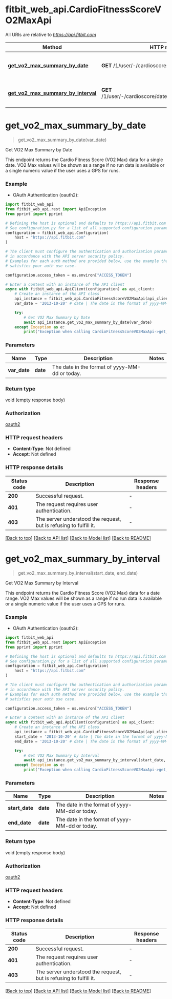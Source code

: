 # fitbit_web_api.CardioFitnessScoreVO2MaxApi

All URIs are relative to *https://api.fitbit.com*

| Method                                                                                                | HTTP request                                                  | Description                     |
| ----------------------------------------------------------------------------------------------------- | ------------------------------------------------------------- | ------------------------------- |
| [**get_vo2_max_summary_by_date**](CardioFitnessScoreVO2MaxApi.md#get_vo2_max_summary_by_date)         | **GET** /1/user/-/cardioscore/date/{date}.json                | Get VO2 Max Summary by Date     |
| [**get_vo2_max_summary_by_interval**](CardioFitnessScoreVO2MaxApi.md#get_vo2_max_summary_by_interval) | **GET** /1/user/-/cardioscore/date/{startDate}/{endDate}.json | Get VO2 Max Summary by Interval |

# **get_vo2_max_summary_by_date**

> get_vo2_max_summary_by_date(var_date)

Get VO2 Max Summary by Date

This endpoint returns the Cardio Fitness Score (VO2 Max) data for a single date. VO2 Max values will be shown as a range if no run data is available or a single numeric value if the user uses a GPS for runs.

### Example

- OAuth Authentication (oauth2):

```python
import fitbit_web_api
from fitbit_web_api.rest import ApiException
from pprint import pprint

# Defining the host is optional and defaults to https://api.fitbit.com
# See configuration.py for a list of all supported configuration parameters.
configuration = fitbit_web_api.Configuration(
    host = "https://api.fitbit.com"
)

# The client must configure the authentication and authorization parameters
# in accordance with the API server security policy.
# Examples for each auth method are provided below, use the example that
# satisfies your auth use case.

configuration.access_token = os.environ["ACCESS_TOKEN"]

# Enter a context with an instance of the API client
async with fitbit_web_api.ApiClient(configuration) as api_client:
    # Create an instance of the API class
    api_instance = fitbit_web_api.CardioFitnessScoreVO2MaxApi(api_client)
    var_date = '2013-10-20' # date | The date in the format of yyyy-MM-dd or today.

    try:
        # Get VO2 Max Summary by Date
        await api_instance.get_vo2_max_summary_by_date(var_date)
    except Exception as e:
        print("Exception when calling CardioFitnessScoreVO2MaxApi->get_vo2_max_summary_by_date: %s\n" % e)
```

### Parameters

| Name         | Type     | Description                                    | Notes |
| ------------ | -------- | ---------------------------------------------- | ----- |
| **var_date** | **date** | The date in the format of yyyy-MM-dd or today. |

### Return type

void (empty response body)

### Authorization

[oauth2](../README.md#oauth2)

### HTTP request headers

- **Content-Type**: Not defined
- **Accept**: Not defined

### HTTP response details

| Status code | Description                                                       | Response headers |
| ----------- | ----------------------------------------------------------------- | ---------------- |
| **200**     | Successful request.                                               | -                |
| **401**     | The request requires user authentication.                         | -                |
| **403**     | The server understood the request, but is refusing to fulfill it. | -                |

[[Back to top]](#) [[Back to API list]](../README.md#documentation-for-api-endpoints) [[Back to Model list]](../README.md#documentation-for-models) [[Back to README]](../README.md)

# **get_vo2_max_summary_by_interval**

> get_vo2_max_summary_by_interval(start_date, end_date)

Get VO2 Max Summary by Interval

This endpoint returns the Cardio Fitness Score (VO2 Max) data for a date range. VO2 Max values will be shown as a range if no run data is available or a single numeric value if the user uses a GPS for runs.

### Example

- OAuth Authentication (oauth2):

```python
import fitbit_web_api
from fitbit_web_api.rest import ApiException
from pprint import pprint

# Defining the host is optional and defaults to https://api.fitbit.com
# See configuration.py for a list of all supported configuration parameters.
configuration = fitbit_web_api.Configuration(
    host = "https://api.fitbit.com"
)

# The client must configure the authentication and authorization parameters
# in accordance with the API server security policy.
# Examples for each auth method are provided below, use the example that
# satisfies your auth use case.

configuration.access_token = os.environ["ACCESS_TOKEN"]

# Enter a context with an instance of the API client
async with fitbit_web_api.ApiClient(configuration) as api_client:
    # Create an instance of the API class
    api_instance = fitbit_web_api.CardioFitnessScoreVO2MaxApi(api_client)
    start_date = '2013-10-20' # date | The date in the format of yyyy-MM-dd or today.
    end_date = '2013-10-20' # date | The date in the format of yyyy-MM-dd or today.

    try:
        # Get VO2 Max Summary by Interval
        await api_instance.get_vo2_max_summary_by_interval(start_date, end_date)
    except Exception as e:
        print("Exception when calling CardioFitnessScoreVO2MaxApi->get_vo2_max_summary_by_interval: %s\n" % e)
```

### Parameters

| Name           | Type     | Description                                    | Notes |
| -------------- | -------- | ---------------------------------------------- | ----- |
| **start_date** | **date** | The date in the format of yyyy-MM-dd or today. |
| **end_date**   | **date** | The date in the format of yyyy-MM-dd or today. |

### Return type

void (empty response body)

### Authorization

[oauth2](../README.md#oauth2)

### HTTP request headers

- **Content-Type**: Not defined
- **Accept**: Not defined

### HTTP response details

| Status code | Description                                                       | Response headers |
| ----------- | ----------------------------------------------------------------- | ---------------- |
| **200**     | Successful request.                                               | -                |
| **401**     | The request requires user authentication.                         | -                |
| **403**     | The server understood the request, but is refusing to fulfill it. | -                |

[[Back to top]](#) [[Back to API list]](../README.md#documentation-for-api-endpoints) [[Back to Model list]](../README.md#documentation-for-models) [[Back to README]](../README.md)
